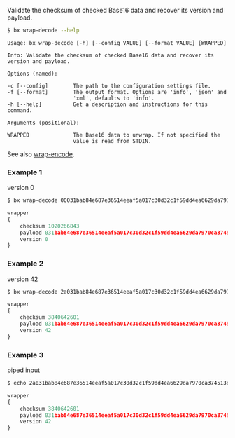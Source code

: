 Validate the checksum of checked Base16 data and recover its version and payload.
```sh
$ bx wrap-decode --help
```
```
Usage: bx wrap-decode [-h] [--config VALUE] [--format VALUE] [WRAPPED]   

Info: Validate the checksum of checked Base16 data and recover its       
version and payload.                                                     

Options (named):

-c [--config]        The path to the configuration settings file.        
-f [--format]        The output format. Options are 'info', 'json' and   
                     'xml', defaults to 'info'.                          
-h [--help]          Get a description and instructions for this command.

Arguments (positional):

WRAPPED              The Base16 data to unwrap. If not specified the     
                     value is read from STDIN.
```
See also [wrap-encode](bx-wrap-encode).
### Example 1
version 0
```sh
$ bx wrap-decode 00031bab84e687e36514eeaf5a017c30d32c1f59dd4ea6629da7970ca374513dd0065b09d03c
```
```js
wrapper
{
    checksum 1020266843
    payload 031bab84e687e36514eeaf5a017c30d32c1f59dd4ea6629da7970ca374513dd006
    version 0
}
```
### Example 2
version 42
```sh
$ bx wrap-decode 2a031bab84e687e36514eeaf5a017c30d32c1f59dd4ea6629da7970ca374513dd006298eebe4
```
```js
wrapper
{
    checksum 3840642601
    payload 031bab84e687e36514eeaf5a017c30d32c1f59dd4ea6629da7970ca374513dd006
    version 42
}
```
### Example 3
piped input
```sh
$ echo 2a031bab84e687e36514eeaf5a017c30d32c1f59dd4ea6629da7970ca374513dd006298eebe4 | bx wrap-decode
```
```js
wrapper
{
    checksum 3840642601
    payload 031bab84e687e36514eeaf5a017c30d32c1f59dd4ea6629da7970ca374513dd006
    version 42
}
```